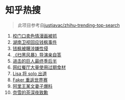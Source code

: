 # 知乎热搜

> 此项目参考自[justjavac/zhihu-trending-top-search](https://github.com/justjavac/zhihu-trending-top-search/blob/main/utils.ts)

<!-- BEGIN -->
  <!-- 最后更新时间:Tue Aug 24 2021 21:09:01 GMT+0000 (Coordinated Universal Time) -->
  1. [校门口卖色情漫画被抓](https://www.zhihu.com/search?q=非法出版物)
1. [湖南卫视回应钱枫事件](https://www.zhihu.com/search?q=湖南卫视回应)
1. [钱枫被曝涉嫌性侵](https://www.zhihu.com/search?q=钱枫)
1. [《扫黑风暴》导演亲自答](https://www.zhihu.com/search?q=扫黑风暴)
1. [进击的巨人最终季后半](https://www.zhihu.com/search?q=进击的巨人)
1. [网红餐厅大量使用过期食材](https://www.zhihu.com/search?q=胖哥俩肉蟹煲)
1. [Lisa 将 solo 出道](https://www.zhihu.com/search?q=Lisa)
1. [Faker 重返世界赛](https://www.zhihu.com/search?q=faker)
1. [阿里王某文妻子爆料](https://www.zhihu.com/search?q=阿里女员工)
1. [奈雪的茶深夜致歉](https://www.zhihu.com/search?q=奈雪的茶)
  <!-- END -->